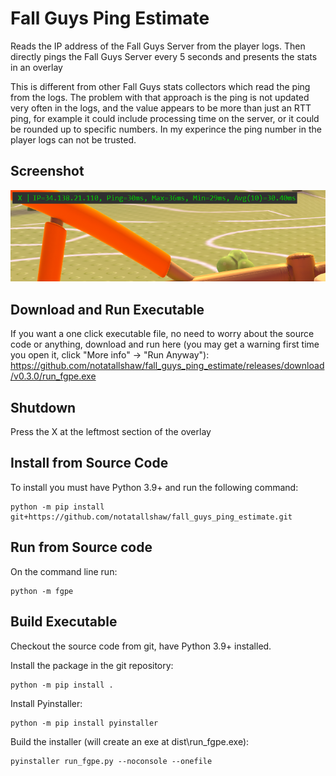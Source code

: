 # Fall Guys Ping Estimate

Reads the IP address of the Fall Guys Server from the player logs. Then directly pings the Fall Guys Server every 5 seconds and presents the stats in an overlay

This is different from other Fall Guys stats collectors which read the ping from the logs. The problem with that approach is the ping is not updated very often in the logs, and the value appears to be more than just an RTT ping, for example it could include processing time on the server, or it could be rounded up to specific numbers. In my experince the ping number in the player logs can not be trusted.

## Screenshot

![Fall Guys Ping Estimate](fall_guys_ping_estimator.png "Fall Guys Ping Estimate")

## Download and Run Executable

If you want a one click executable file, no need to worry about the source code or anything, download and run here (you may get a warning first time you open it, click "More info" -> "Run Anyway"): https://github.com/notatallshaw/fall_guys_ping_estimate/releases/download/v0.3.0/run_fgpe.exe

## Shutdown

Press the X at the leftmost section of the overlay

## Install from Source Code

To install you must have Python 3.9+ and run the following command:

```
python -m pip install git+https://github.com/notatallshaw/fall_guys_ping_estimate.git
```

## Run from Source code

On the command line run:

```
python -m fgpe
```

## Build Executable

Checkout the source code from git, have Python 3.9+ installed.

Install the package in the git repository:

```
python -m pip install .
```

Install Pyinstaller:

```
python -m pip install pyinstaller
```

Build the installer (will create an exe at dist\run_fgpe.exe):

```
pyinstaller run_fgpe.py --noconsole --onefile
```
